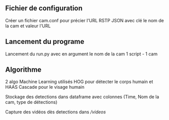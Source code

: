<H2> Fichier de configuration </H2> 
Créer un fichier cam.conf pour précier l'URL RSTP
JSON avec clé le nom de la cam et valeur l'URL

<H2> Lancement du programe </H2> 
Lancement du run.py avec en argument le nom de la cam
1 script - 1 cam

<H2> Algorithme </H2> 
2 algo Machine Learning utilisés HOG pour détecter le corps humain et HAAS Cascade pour le visage humain

Stockage des detections dans dataframe avec colonnes (Time, Nom de la cam, type de détections)

Capture des vidéos dès detections dans <i>/videos </i>